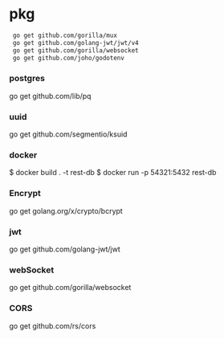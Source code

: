 # pkg
```bash
 go get github.com/gorilla/mux
 go get github.com/golang-jwt/jwt/v4
 go get github.com/gorilla/websocket
 go get github.com/joho/godotenv 
```
### postgres
go get github.com/lib/pq
### uuid 
go get github.com/segmentio/ksuid

### docker
$ docker build . -t rest-db
$ docker run -p 54321:5432 rest-db

### Encrypt
go get golang.org/x/crypto/bcrypt

### jwt
go get github.com/golang-jwt/jwt

### webSocket
go get github.com/gorilla/websocket

### CORS
go get github.com/rs/cors